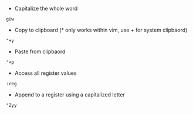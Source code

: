* Capitalize the whole word
```
gUw
```
* Copy to clipboard (* only works within vim, use + for system clipbaord)
```
"+y
```
* Paste from clipbaord
```
"+p
```
* Access all register values
```
:reg
```
* Append to a register using a capitalized letter
```
"Zyy
```
